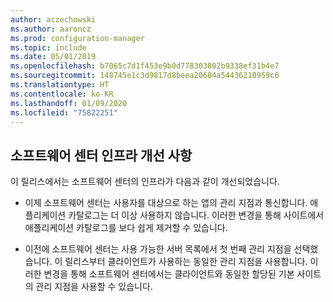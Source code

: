 ```yaml
---
author: aczechowski
ms.author: aaroncz
ms.prod: configuration-manager
ms.topic: include
ms.date: 05/01/2019
ms.openlocfilehash: b7065c7d1f453e9b0d778303802b9338ef31b4e7
ms.sourcegitcommit: 148745e1c3d9817d8beea20684a54436210959c6
ms.translationtype: HT
ms.contentlocale: ko-KR
ms.lasthandoff: 01/09/2020
ms.locfileid: "75822251"
---
```

## <a name="bkmk_swctr"></a> 소프트웨어 센터 인프라 개선 사항

<!--3555950-->

이 릴리스에서는 소프트웨어 센터의 인프라가 다음과 같이 개선되었습니다.

- 이제 소프트웨어 센터는 사용자를 대상으로 하는 앱의 관리 지점과 통신합니다. 애플리케이션 카탈로그는 더 이상 사용하지 않습니다. 이러한 변경을 통해 사이트에서 애플리케이션 카탈로그를 보다 쉽게 제거할 수 있습니다.

- 이전에 소프트웨어 센터는 사용 가능한 서버 목록에서 첫 번째 관리 지점을 선택했습니다. 이 릴리스부터 클라이언트가 사용하는 동일한 관리 지점을 사용합니다. 이러한 변경을 통해 소프트웨어 센터에서는 클라이언트와 동일한 할당된 기본 사이트의 관리 지점을 사용할 수 있습니다.
